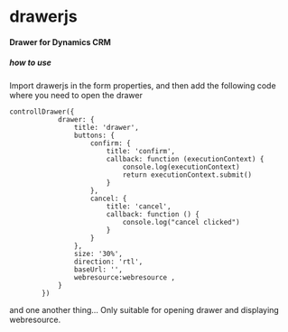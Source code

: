 # drawerjs

#### Drawer for Dynamics CRM

##### how to use
Import drawerjs in the form properties, and then add the following code where you need to open the drawer

```
controllDrawer({
            drawer: {
                title: 'drawer',
                buttons: {
                    confirm: {
                        title: 'confirm',
                        callback: function (executionContext) {
                            console.log(executionContext)
                            return executionContext.submit()
                        }
                    },
                    cancel: {
                        title: 'cancel',
                        callback: function () {
                            console.log("cancel clicked")
                        }
                    }
                },
                size: '30%',
                direction: 'rtl',
                baseUrl: '',
                webresource:webresource ,
            }
        })
```

and one another thing...
Only suitable for opening drawer and displaying webresource.
